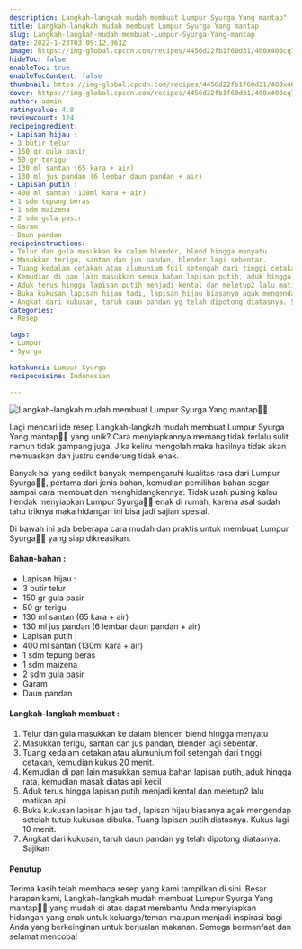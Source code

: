 ```yaml
---
description: Langkah-langkah mudah membuat Lumpur Syurga Yang mantap"
title: Langkah-langkah mudah membuat Lumpur Syurga Yang mantap
slug: Langkah-langkah-mudah-membuat-Lumpur-Syurga-Yang-mantap
date: 2022-1-23T03:09:12.063Z
image: https://img-global.cpcdn.com/recipes/4456d22fb1f60d31/400x400cq70/photo.jpg
hideToc: false
enableToc: true
enableTocContent: false
thumbnail: https://img-global.cpcdn.com/recipes/4456d22fb1f60d31/400x400cq70/photo.jpg
cover: https://img-global.cpcdn.com/recipes/4456d22fb1f60d31/400x400cq70/photo.jpg
author: admin
ratingvalue: 4.8
reviewcount: 124
recipeingredient:
- Lapisan hijau :
- 3 butir telur
- 150 gr gula pasir
- 50 gr terigu
- 130 ml santan (65 kara + air)
- 130 ml jus pandan (6 lembar daun pandan + air)
- Lapisan putih :
- 400 ml santan (130ml kara + air)
- 1 sdm tepung beras
- 1 sdm maizena
- 2 sdm gula pasir
- Garam
- Daun pandan
recipeinstructions:
- Telur dan gula masukkan ke dalam blender, blend hingga menyatu
- Masukkan terigu, santan dan jus pandan, blender lagi sebentar.
- Tuang kedalam cetakan atau alumunium foil setengah dari tinggi cetakan, kemudian kukus 20 menit.
- Kemudian di pan lain masukkan semua bahan lapisan putih, aduk hingga rata, kemudian masak diatas api kecil
- Aduk terus hingga lapisan putih menjadi kental dan meletup2 lalu matikan api.
- Buka kukusan lapisan hijau tadi, lapisan hijau biasanya agak mengendap setelah tutup kukusan dibuka. Tuang lapisan putih diatasnya. Kukus lagi 10 menit.
- Angkat dari kukusan, taruh daun pandan yg telah dipotong diatasnya. Sajikan
categories:
- Resep

tags:
- Lumpur
- Syurga

katakunci: Lumpur Syurga
recipecuisine: Indonesian

---
```


![Langkah-langkah mudah membuat Lumpur Syurga Yang mantap👩‍🍳](https://img-global.cpcdn.com/recipes/4456d22fb1f60d31/400x400cq70/photo.jpg)

Lagi mencari ide resep Langkah-langkah mudah membuat Lumpur Syurga Yang mantap👩‍🍳 yang unik? Cara menyiapkannya memang tidak terlalu sulit namun tidak gampang juga. Jika keliru mengolah maka hasilnya tidak akan memuaskan dan justru cenderung tidak enak.

Banyak hal yang sedikit banyak mempengaruhi kualitas rasa dari Lumpur Syurga👩‍🍳, pertama dari jenis bahan, kemudian pemilihan bahan segar sampai cara membuat dan menghidangkannya. Tidak usah pusing kalau hendak menyiapkan Lumpur Syurga👩‍🍳 enak di rumah, karena asal sudah tahu triknya maka hidangan ini bisa jadi sajian spesial.

Di bawah ini ada beberapa cara mudah dan praktis untuk membuat Lumpur Syurga👩‍🍳 yang siap dikreasikan.

<!--inarticleads1-->

#### Bahan-bahan :

- Lapisan hijau :
- 3 butir telur
- 150 gr gula pasir
- 50 gr terigu
- 130 ml santan (65 kara + air)
- 130 ml jus pandan (6 lembar daun pandan + air)
- Lapisan putih :
- 400 ml santan (130ml kara + air)
- 1 sdm tepung beras
- 1 sdm maizena
- 2 sdm gula pasir
- Garam
- Daun pandan

<!--inarticleads2-->

#### Langkah-langkah membuat :

1. Telur dan gula masukkan ke dalam blender, blend hingga menyatu
1. Masukkan terigu, santan dan jus pandan, blender lagi sebentar.
1. Tuang kedalam cetakan atau alumunium foil setengah dari tinggi cetakan, kemudian kukus 20 menit.
1. Kemudian di pan lain masukkan semua bahan lapisan putih, aduk hingga rata, kemudian masak diatas api kecil
1. Aduk terus hingga lapisan putih menjadi kental dan meletup2 lalu matikan api.
1. Buka kukusan lapisan hijau tadi, lapisan hijau biasanya agak mengendap setelah tutup kukusan dibuka. Tuang lapisan putih diatasnya. Kukus lagi 10 menit.
1. Angkat dari kukusan, taruh daun pandan yg telah dipotong diatasnya. Sajikan

#### Penutup

Terima kasih telah membaca resep yang kami tampilkan di sini. Besar harapan kami, Langkah-langkah mudah membuat Lumpur Syurga Yang mantap👩‍🍳 yang mudah di atas dapat membantu Anda menyiapkan hidangan yang enak untuk keluarga/teman maupun menjadi inspirasi bagi Anda yang berkeinginan untuk berjualan makanan. Semoga bermanfaat dan selamat mencoba!